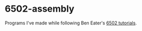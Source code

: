 # 6502-assembly

Programs I've made while following Ben Eater's [6502 tutorials](https://eater.net/6502).
